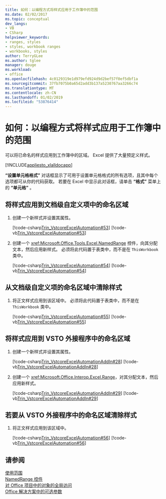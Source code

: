 ```yaml
---
title: 如何：以编程方式将样式应用于工作簿中的范围
ms.date: 02/02/2017
ms.topic: conceptual
dev_langs:
- VB
- CSharp
helpviewer_keywords:
- ranges, styles
- styles, workbook ranges
- workbooks, styles
author: TerryGLee
ms.author: tglee
manager: douge
ms.workload:
- office
ms.openlocfilehash: 4c0129319e1d979efd924d9d2bef57f0ef5dbf1a
ms.sourcegitcommit: 37fb7075b0a65d2add3b137a5230767aa3266c74
ms.translationtype: MT
ms.contentlocale: zh-CN
ms.lasthandoff: 01/02/2019
ms.locfileid: "53876414"
---
```

# <a name="how-to-programmatically-apply-styles-to-ranges-in-workbooks"></a>如何：以编程方式将样式应用于工作簿中的范围
  可以将已命名的样式应用到工作簿中的区域。 Excel 提供了大量预定义样式。  
  
 [!INCLUDE[appliesto_xlalldocapp](../vsto/includes/appliesto-xlalldocapp-md.md)]  
  
 **“设置单元格格式”** 对话框显示了可用于设置单元格格式的所有选项，且其中每个选项都可从你的代码获取。 若要在 Excel 中显示此对话框，请单击 **“格式”** 菜单上的 **“单元格”** 。  
  
## <a name="to-apply-a-style-to-a-named-range-in-a-document-level-customization"></a>将样式应用到文档级自定义项中的命名区域  
  
1.  创建一个新样式并设置其属性。  
  
     [!code-csharp[Trin_VstcoreExcelAutomation#53](../vsto/codesnippet/CSharp/Trin_VstcoreExcelAutomationCS/Sheet1.cs#53)]
     [!code-vb[Trin_VstcoreExcelAutomation#53](../vsto/codesnippet/VisualBasic/Trin_VstcoreExcelAutomation/Sheet1.vb#53)]  
  
2.  创建一个 <xref:Microsoft.Office.Tools.Excel.NamedRange> 控件，向其分配文本，然后应用新样式。 必须将此代码置于表类中，而不是在 `ThisWorkbook` 类中。  
  
     [!code-csharp[Trin_VstcoreExcelAutomation#54](../vsto/codesnippet/CSharp/Trin_VstcoreExcelAutomationCS/Sheet1.cs#54)]
     [!code-vb[Trin_VstcoreExcelAutomation#54](../vsto/codesnippet/VisualBasic/Trin_VstcoreExcelAutomation/Sheet1.vb#54)]  
  
## <a name="to-clear-a-style-from-a-named-range-in-a-document-level-customization"></a>从文档级自定义项的命名区域中清除样式  
  
1.  将正文样式应用到该区域中。 必须将此代码置于表类中，而不是在 `ThisWorkbook` 类中。  
  
     [!code-csharp[Trin_VstcoreExcelAutomation#55](../vsto/codesnippet/CSharp/Trin_VstcoreExcelAutomationCS/Sheet1.cs#55)]
     [!code-vb[Trin_VstcoreExcelAutomation#55](../vsto/codesnippet/VisualBasic/Trin_VstcoreExcelAutomation/Sheet1.vb#55)]  
  
## <a name="to-apply-a-style-to-a-named-range-in-a-vsto-add-in"></a>将样式应用到 VSTO 外接程序中的命名区域  
  
1.  创建一个新样式并设置其属性。  
  
     [!code-csharp[Trin_VstcoreExcelAutomationAddIn#28](../vsto/codesnippet/CSharp/trin_vstcoreexcelautomationaddin/ThisAddIn.cs#28)]
     [!code-vb[Trin_VstcoreExcelAutomationAddIn#28](../vsto/codesnippet/VisualBasic/trin_vstcoreexcelautomationaddin/ThisAddIn.vb#28)]  
  
2.  创建一个 <xref:Microsoft.Office.Interop.Excel.Range>，对其分配文本，然后应用新样式。  
  
     [!code-csharp[Trin_VstcoreExcelAutomationAddIn#29](../vsto/codesnippet/CSharp/trin_vstcoreexcelautomationaddin/ThisAddIn.cs#29)]
     [!code-vb[Trin_VstcoreExcelAutomationAddIn#29](../vsto/codesnippet/VisualBasic/trin_vstcoreexcelautomationaddin/ThisAddIn.vb#29)]  
  
## <a name="to-clear-a-style-from-a-named-range-in-a-vsto-add-in"></a>若要从 VSTO 外接程序中的命名区域清除样式  
  
1.  将正文样式应用到该区域中。  
  
     [!code-csharp[Trin_VstcoreExcelAutomation#56](../vsto/codesnippet/CSharp/Trin_VstcoreExcelAutomationCS/Sheet1.cs#56)]
     [!code-vb[Trin_VstcoreExcelAutomation#56](../vsto/codesnippet/VisualBasic/Trin_VstcoreExcelAutomation/Sheet1.vb#56)]  
  
## <a name="see-also"></a>请参阅  
 [使用范围](../vsto/working-with-ranges.md)   
 [NamedRange 控件](../vsto/namedrange-control.md)   
 [对 Office 项目中的对象的全局访问](../vsto/global-access-to-objects-in-office-projects.md)   
 [Office 解决方案中的可选参数](../vsto/optional-parameters-in-office-solutions.md)  
